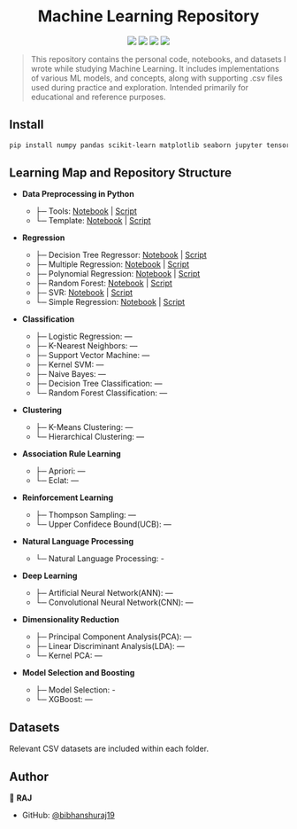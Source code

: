 <h1 align="center">Machine Learning Repository</h1>
<p align="center">
  <img src="https://img.shields.io/badge/python-3.10+-blue" />
  <img src="https://img.shields.io/badge/TensorFlow-2.14-orange?logo=tensorflow" />
  <img src="https://img.shields.io/badge/license-MIT-green" />
  <img src="https://img.shields.io/badge/platform-Jupyter-lightgrey?logo=Jupyter" />
</p>

> This repository contains the personal code, notebooks, and datasets I wrote while studying Machine Learning. It includes implementations of various ML models, and concepts, along with supporting .csv files used during practice and exploration. Intended primarily for educational and reference purposes.


## Install

```sh
pip install numpy pandas scikit-learn matplotlib seaborn jupyter tensorflow keras xgboost
```

## Learning Map and Repository Structure

- **Data Preprocessing in Python**
  - ├─ Tools: [Notebook](Part%201%20-%20Data%20Preprocessing%20/data_preprocessing_tools.ipynb) | [Script](Part%201%20-%20Data%20Preprocessing%20/data_preprocessing_tools.py)
  - └─ Template: [Notebook](Part%201%20-%20Data%20Preprocessing%20/data_preprocessing_template.ipynb) | [Script](Part%201%20-%20Data%20Preprocessing%20/data_preprocessing_template.py)

- **Regression**
  - ├─ Decision Tree Regressor: [Notebook](Part%202%20-%20Regression/Decision%20Tree%20Regression/decision_tree_regression.ipynb) | [Script](Part%202%20-%20Regression/Decision%20Tree%20Regression/decision_tree_regression.py)
  - ├─ Multiple Regression: [Notebook](Part%202%20-%20Regression/Multiple%20Linear%20Regression/multiple_linear_regression.ipynb) | [Script](Part%202%20-%20Regression/Multiple%20Linear%20Regression/multiple_linear_regression.py)
  - ├─ Polynomial Regression: [Notebook](Part%202%20-%20Regression/Polynomial%20Regression/polynomial_regression.ipynb) | [Script](Part%202%20-%20Regression/Polynomial%20Regression/polynomial_regression.py)
  - ├─ Random Forest: [Notebook](Part%202%20-%20Regression/Random%20Forest%20Regression/random_forest_regression.ipynb) | [Script](Part%202%20-%20Regression/Random%20Forest%20Regression/random_forest_regression.py)
  - ├─ SVR: [Notebook](Part%202%20-%20Regression/Support%20Vector%20Regression%20%28SVR%29/support_vector_regression.ipynb) | [Script](Part%202%20-%20Regression/Support%20Vector%20Regression%20%28SVR%29/support_vector_regression.py)
  - └─ Simple Regression: [Notebook](Part%202%20-%20Regression/Simple%20Linear%20Regression/simple_linear_regression.ipynb) | [Script](Part%202%20-%20Regression/Simple%20Linear%20Regression/simple_linear_regression.py)

- **Classification**
  - ├─ Logistic Regression: —
  - ├─ K-Nearest Neighbors: —
  - ├─ Support Vector Machine: —
  - ├─ Kernel SVM: —
  - ├─ Naive Bayes: —
  - ├─ Decision Tree Classification: —
  - └─ Random Forest Classification: —

- **Clustering**
  - ├─ K-Means Clustering: —
  - └─ Hierarchical Clustering: —

- **Association Rule Learning**
  - ├─ Apriori: —
  - └─ Eclat: —

- **Reinforcement Learning**
  - ├─ Thompson Sampling: —
  - └─ Upper Confidece Bound(UCB): —

- **Natural Language Processing**
  - └─ Natural Language Processing: -

- **Deep Learning**
  - ├─ Artificial Neural Network(ANN): —
  - └─ Convolutional Neural Network(CNN): —

- **Dimensionality Reduction**
  - ├─ Principal Component Analysis(PCA): —
  - ├─ Linear Discriminant Analysis(LDA): —
  - └─ Kernel PCA: —

- **Model Selection and Boosting**
  - ├─ Model Selection: - 
  - └─ XGBoost: —


## Datasets

Relevant CSV datasets are included within each folder.
## Author

👤 **RAJ**

* GitHub: [@bibhanshuraj19](https://github.com/bibhanshuraj19)

